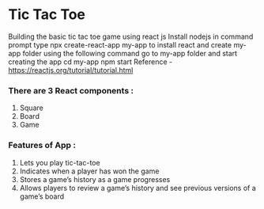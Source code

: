 # Tic Tac Toe

Building the basic tic tac toe game using react js Install nodejs in command prompt type npx create-react-app my-app to install react and create my-app folder using the following command go to my-app folder and start creating the app cd my-app npm start Reference - https://reactjs.org/tutorial/tutorial.html

### There are 3 React components :
1. Square
2. Board
3. Game

### Features of App :

1. Lets you play tic-tac-toe <br>
2. Indicates when a player has won the game <br>
3. Stores a game’s history as a game progresses <br>
4. Allows players to review a game’s history and see previous versions of a game’s board <br>